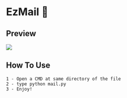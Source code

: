 # EzMail 📨

## Preview

<img src="https://user-images.githubusercontent.com/99289712/194922623-cfa6efb4-e153-40bb-9414-063362d16585.png"/>

## How To Use
```
1 - Open a CMD at same directory of the file
2 - type python mail.py
3 - Enjoy!
```
